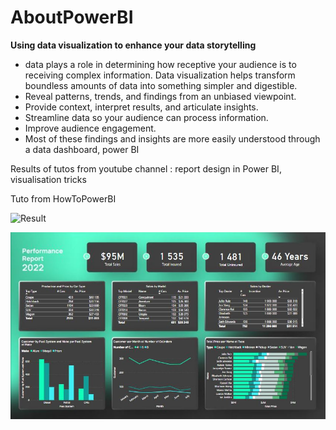 # AboutPowerBI

****Using data visualization to enhance your data storytelling****

- data plays a role in determining how receptive your audience is to receiving complex information. Data visualization helps transform boundless amounts of data into something simpler and digestible.
- Reveal patterns, trends, and findings from an unbiased viewpoint.
- Provide context, interpret results, and articulate insights.
- Streamline data so your audience can process information.
- Improve audience engagement.
- Most of these findings and insights are more easily understood through a data dashboard, power BI

Results of tutos from youtube channel : report design in Power BI, visualisation tricks

Tuto from HowToPowerBI


![Result]([D:/DIANA/Data_Analysis_Science/PowerBI_Workbook/performancereportexo_result.JPG](https://github.com/petithyggebot/AboutPowerBI/blob/main/performancereportexo_result.JPG))

<img src="https://github.com/petithyggebot/AboutPowerBI/blob/main/performancereportexo_result.JPG" alt="Alt text" title="Result">
